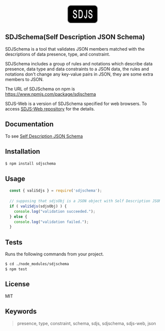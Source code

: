 <p align="center">
  <img width="100" height="60" src="/sdjs-logo.jpg">
</p>

## SDJSchema(Self Description JSON Schema)

SDJSchema is a tool that validates JSON members matched with the descriptions of data presence, type, and constraint.

SDJSchema includes a group of rules and notations which describe data presence, data type and data constraints to a JSON data, the rules and notations don't change any key-value pairs in JSON, they are some extra members to JSON.

The URL of SDJSchema on npm is https://www.npmjs.com/package/sdjschema

SDJS-Web is a version of SDJSchema specified for web browsers. To access [SDJS-Web repository](https://github.com/w3plan/sdjs-web "SDJS-Web") for the details.


## Documentation

To see [Self Description JSON Schema](https://www.w3plan.net/pfsdjs/ "SDJSchema documentation")


## Installation

  ` $ npm install sdjschema `


## Usage

```javascript
  const { valiSdjs } = require('sdjschema');
  
  // supposing that sdjsObj is a JSON object with Self Description JSON Schema
  if ( valiSdjs(sdjsObj) ) {
    console.log("validation succeeded.");
  } else {
    console.log("validation failed.");
  }  
```


## Tests

Runs the following commands from your project.

` $ cd ./node_modules/sdjschema ` <br>
` $ npm test `


## License

MIT


## Keywords

> presence, type, constraint, schema, sdjs, sdjschema, sdjs-web, json

